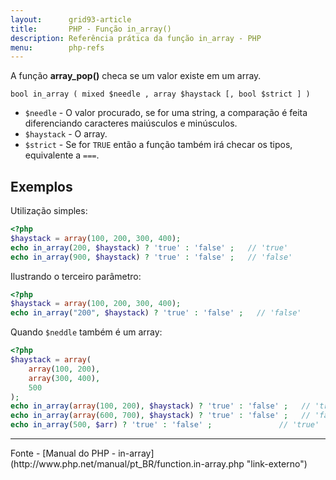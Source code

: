 ```yaml
---
layout:      grid93-article
title:       PHP - Função in_array()
description: Referência prática da função in_array - PHP
menu:        php-refs
---
```



A função __array_pop()__ checa se um valor existe em um array.

    bool in_array ( mixed $needle , array $haystack [, bool $strict ] )


- `$needle` -  O valor procurado, se for uma string, a comparação é feita diferenciando caracteres maiúsculos e minúsculos.
- `$haystack` - O array.
- `$strict` -  Se for `TRUE` então a função também irá checar os tipos, equivalente a `===`.


Exemplos
---

Utilização simples:

```php
<?php
$haystack = array(100, 200, 300, 400); 
echo in_array(200, $haystack) ? 'true' : 'false' ;   // 'true'
echo in_array(900, $haystack) ? 'true' : 'false' ;   // 'false'
```


Ilustrando o terceiro parâmetro:

```php
<?php
$haystack = array(100, 200, 300, 400); 
echo in_array("200", $haystack) ? 'true' : 'false' ;   // 'false'
```


Quando `$neddle` também é um array:

```php
<?php
$haystack = array(
    array(100, 200),
    array(300, 400),
    500
);
echo in_array(array(100, 200), $haystack) ? 'true' : 'false' ;   // 'true'
echo in_array(array(600, 700), $haystack) ? 'true' : 'false' ;   // 'false'
echo in_array(500, $arr) ? 'true' : 'false' ;               // 'true'
```


<hr>
Fonte
- [Manual do PHP - in-array](http://www.php.net/manual/pt_BR/function.in-array.php "link-externo")

